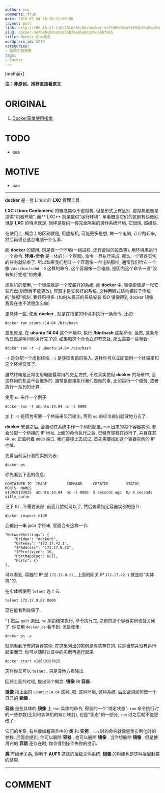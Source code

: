 ```yaml
---
author: evo
comments: true
date: 2018-05-04 16:10:31+00:00
layout: post
link: http://106.15.37.116/2018/05/05/docker-%e7%9b%b8%e5%85%b3%e6%a6%82%e5%bf%b5/
slug: docker-%e7%9b%b8%e5%85%b3%e6%a6%82%e5%bf%b5
title: Docker 相关概念
wordpress_id: 5240
categories:
- 基础工具使用
tags:
- Docker
---
```


<!-- more -->

[mathjax]

**注：非原创，推荐直接看原文**


# ORIGINAL





 	
  1. [Docker简单使用指南](https://www.w3cschool.cn/use_docker/)




# TODO





 	
  * aaa




# MOTIVE





 	
  * aaa





* * *



**docker** 是一套 Linux 的 **LXC** 管理工具.

**LXC** (**Linux Containers**) 的概念类似于虚拟机, 但是形式上有区别. 虚拟机更像是提供"机器环境", 而** LXC** 则是提供"运行环境". 单看概念它们的区别有些微妙, 但是 **LXC** 的特点就是, 同样是提供一套完全隔离的操作系统环境, 它很快, 超级快.

在使用上, 概念上的区别就是, 用虚拟机, 可能更多是想, 做一个电脑, 让它跑起来, 然后再说让这台电脑干什么事.

而 **docker** 的使用, 则是做一个环境(一组进程, 还有虚拟的设备等), 用环境来运行一个命令. **环境-命令** 是一体的(一个容器), 命令一旦执行完成, 那么一个容器实例的任务就结束了. 所以如果我们想让一个容器像一台电脑那样, 通常我们给它一个像 `/usr/bin/sshd -D` 这样的命令, 这个容器像一台电脑, 是因为这个命令一直"没有执行完成"的效果.

虚拟机的使用, 一个镜像就是一个安装好的系统. 而 **docker** 中, 镜像更像是一张安装光盘(刻盘后不能更改), 容器才是安装好的系统. 这种两层式结构相较于传统的"快照"机制, 要好用得多. (如何从真正的系统安装 ISO 镜像得到 docker 镜像, 我现在也不清楚怎么做)

更具体一些, 使用 **docker** , 就是在指定的环境中执行一条命令, 比如:

    
    docker run ubuntu:14.04 /bin/bash
    


意思就是, 在 **ubuntu:14.04** 这个环境中, 执行 **/bin/bash** 这条命令. 当然, 这条命令显然是瞬间就执行完了的. 如果和这个命令立即有交互, 那么需要一些参数:

    
    docker run -t -i ubuntu:14.04 /bin/bash
    


`-t` 是分配一个虚拟终端, `-i` 是获取当前的输入. 这样你可以立即使用一个终端来和这个环境交互了.

虽然终端是正常使用电脑最常用的交互方式, 不过真实使用 **docker** 的场景中, 会这样用的机会不会很多的. 通常是直接执行我们要做的事, 比如运行一个服务, 或者执行一系列的计算.

使用 `nc` 来作一个例子:

    
    docker run -t ubuntu:14.04 nc -l 8000
    


加上 `-t` 是因为需要一个终端来显示输出, 否则 `nc` 的标准输出就没地方去了.

**docker** 安装之后, 会自动在系统中作一个网桥配置, `run` 出来的每个容器实例, 都会分配一个桥接的 IP 地址. 上面的命令执行之后, 已经有容器在运行了, 并且在其中, `nc` 正监听着 `8000` 端口. 我们要接上去试试, 首先需要找到这个容器实例的 IP 地址.

先看当前运行着的实例列表:

    
    docker ps
    


你先看到下面的信息:

    
    CONTAINER ID  IMAGE         COMMAND     CREATED        STATUS        PORTS  NAMES
    e1d0c9193025  ubuntu:14.04  nc -l 8000  5 seconds ago  Up 4 seconds         silly_curie
    


记下 ID , 不需要全部, 前面几位就可以了, 然后查看指定容器实例的细节:

    
    docker inspect e1d0
    


会输出一串 json 字符串, 里面会有这样一节:

    
    "NetworkSettings": {
        "Bridge": "docker0",
        "Gateway": "172.17.42.1",
        "IPAddress": "172.17.0.82",
        "IPPrefixLen": 16,
        "PortMapping": null,
        "Ports": {}
    },
    


可以看到, 容器的 IP 是 `172.17.0.82` , 上面的网关 IP `172.17.42.1` 就是你"实体机"的.

在实体机使用 `telnet` 连上去:

    
    telnet 172.17.0.82 8000
    


现在能看到效果了.

`^]` 然后 `quit` 退出, `nc` 那边结束执行, 命令执行完, 之前的那个容器实例也就关闭了. 你使用 `docker ps` 看不到. 但是使用:

    
    docker ps -a
    


就能看到所有的容器实例. 在这里列出的实例是真实存在的, 只是当前并没有运行起来而已. 你可以随时让其中的实例再运行起来:

    
    docker start e1d0c9193025
    


这样你又可以 `telnet` , 只是没地方看输出.

回顾上面的过程, 提出两个概念, **镜像** 和 **容器** .

**镜像** 指上面的 `ubuntu:14.04` 这种, 嗯, 这种环境, 这种系统. 后面会讲如何做一个自己的 **镜像** .

**容器** 是在具体的 **镜像** 上 `run` 具体的命令, 得到的一个"绑定状态". `run` 命令执行时的一些参数(比如和实体机的端口映射), 也是"状态"的一部分, `run` 过之后就不能更改了.

它们的关系, 有些像编程语言中的 **类** 和 **实例** . `run` 时的命令就像是类实例化时的参数. 后面会提到, 你可以删除 **容器** , 也可以删除 **镜像** . 当你想删除 **镜像** , 但是使用它的 **容器** 还存在时, 你会得到操作失败的提示.

**类** 有继承关系, 得利于 **AUFS** 这些的层级文件系统, **镜像** 的构建也是这种层层封装的结果.























* * *





# COMMENT



